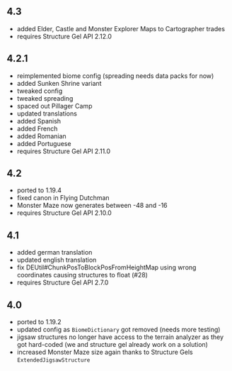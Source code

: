 ## 4.3
- added Elder, Castle and Monster Explorer Maps to Cartographer trades
- requires Structure Gel API 2.12.0

## 4.2.1
* reimplemented biome config (spreading needs data packs for now)
* added Sunken Shrine variant
* tweaked config
* tweaked spreading
* spaced out Pillager Camp
* updated translations
* added Spanish
* added French
* added Romanian
* added Portuguese
* requires Structure Gel API 2.11.0 

## 4.2
* ported to 1.19.4
* fixed canon in Flying Dutchman
* Monster Maze now generates between -48 and -16
* requires Structure Gel API 2.10.0

## 4.1
* added german translation
* updated english translation
* fix DEUtil#ChunkPosToBlockPosFromHeightMap using wrong coordinates causing structures to float (#28)
* requires Structure Gel API 2.7.0

## 4.0
* ported to 1.19.2
* updated config as `BiomeDictionary` got removed (needs more testing)
* jigsaw structures no longer have access to the terrain analyzer as they got hard-coded (we and structure gel already work on a solution)
* increased Monster Maze size again thanks to Structure Gels `ExtendedJigsawStructure`